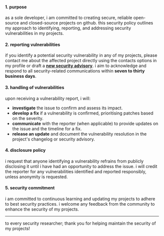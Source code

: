 #### **1. purpose**
as a sole developer, i am committed to creating secure, reliable open-source and closed-source projects on github. this security policy outlines my approach to identifying, reporting, and addressing security vulnerabilities in my projects.

#### **2. reporting vulnerabilities**
if you identify a potential security vulnerability in any of my projects, please contact me about the affected project directly using the contacts options in my profile or draft a **[new security advisory](https://github.com/shannonfonseka/shannonfonseka/security/advisories/new)**. i aim to acknowledge and respond to all security-related communications within **seven to thirty business days**.

#### **3. handling of vulnerabilities**
upon receiving a vulnerability report, i will:
  - **investigate** the issue to confirm and assess its impact.
  - **develop a fix** if a vulnerability is confirmed, prioritising patches based on the severity.
  - **communicate** with the reporter (when applicable) to provide updates on the issue and the timeline for a fix.
  - **release an update** and document the vulnerability resolution in the project's changelog or security advisory.

#### **4. disclosure policy**
i request that anyone identifying a vulnerability refrains from publicly disclosing it until i have had an opportunity to address the issue. i will credit the reporter for any vulnerabilities identified and reported responsibly, unless anonymity is requested.

#### **5. security commitment**
i am committed to continuous learning and updating my projects to adhere to best security practices. i welcome any feedback from the community to enhance the security of my projects.

---
to every security researcher; thank you for helping maintain the security of my projects!
